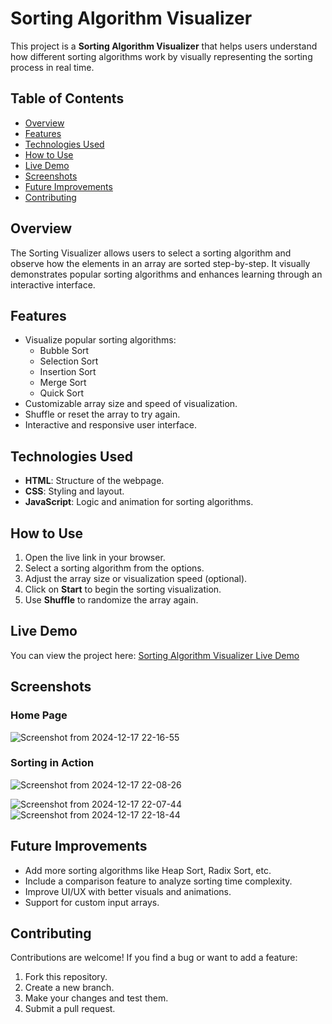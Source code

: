 # Sorting Algorithm Visualizer

This project is a **Sorting Algorithm Visualizer** that helps users understand how different sorting algorithms work by visually representing the sorting process in real time.

## Table of Contents
- [Overview](#overview)
- [Features](#features)
- [Technologies Used](#technologies-used)
- [How to Use](#how-to-use)
- [Live Demo](#live-demo)
- [Screenshots](#screenshots)
- [Future Improvements](#future-improvements)
- [Contributing](#contributing)


## Overview
The Sorting Visualizer allows users to select a sorting algorithm and observe how the elements in an array are sorted step-by-step. It visually demonstrates popular sorting algorithms and enhances learning through an interactive interface.

## Features
- Visualize popular sorting algorithms:
  - Bubble Sort
  - Selection Sort
  - Insertion Sort
  - Merge Sort
  - Quick Sort
- Customizable array size and speed of visualization.
- Shuffle or reset the array to try again.
- Interactive and responsive user interface.

## Technologies Used
- **HTML**: Structure of the webpage.
- **CSS**: Styling and layout.
- **JavaScript**: Logic and animation for sorting algorithms.

## How to Use
1. Open the live link in your browser.
2. Select a sorting algorithm from the options.
3. Adjust the array size or visualization speed (optional).
4. Click on **Start** to begin the sorting visualization.
5. Use **Shuffle** to randomize the array again.

## Live Demo
You can view the project here: [Sorting Algorithm Visualizer Live Demo](https://amanc77.github.io/Sorting-Algorithm-Visualizer/)

## Screenshots
### Home Page
![Screenshot from 2024-12-17 22-16-55](https://github.com/user-attachments/assets/79c2c74b-d37b-498b-a835-90abaf5c84fa)


### Sorting in Action
![Screenshot from 2024-12-17 22-08-26](https://github.com/user-attachments/assets/5b46296e-c0ac-4822-92e9-14fbfb236c7f)

![Screenshot from 2024-12-17 22-07-44](https://github.com/user-attachments/assets/09ebb25b-1a26-4296-9cfa-f948d5ecf525)
![Screenshot from 2024-12-17 22-18-44](https://github.com/user-attachments/assets/f157ed06-9b5f-42ee-9bde-717736f60e4e)

## Future Improvements
- Add more sorting algorithms like Heap Sort, Radix Sort, etc.
- Include a comparison feature to analyze sorting time complexity.
- Improve UI/UX with better visuals and animations.
- Support for custom input arrays.

## Contributing
Contributions are welcome! If you find a bug or want to add a feature:
1. Fork this repository.
2. Create a new branch.
3. Make your changes and test them.
4. Submit a pull request.
